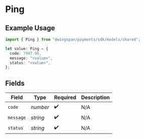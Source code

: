 # Ping

## Example Usage

```typescript
import { Ping } from "@wingspan/payments/sdk/models/shared";

let value: Ping = {
  code: 7997.96,
  message: "<value>",
  status: "<value>",
};
```

## Fields

| Field              | Type               | Required           | Description        |
| ------------------ | ------------------ | ------------------ | ------------------ |
| `code`             | *number*           | :heavy_check_mark: | N/A                |
| `message`          | *string*           | :heavy_check_mark: | N/A                |
| `status`           | *string*           | :heavy_check_mark: | N/A                |